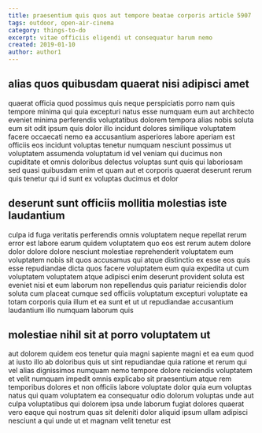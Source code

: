 ```yaml
---
title: praesentium quis quos aut tempore beatae corporis article 5907
tags: outdoor, open-air-cinema
category: things-to-do
excerpt: vitae officiis eligendi ut consequatur harum nemo
created: 2019-01-10
author: author1
---
```


## alias quos quibusdam quaerat nisi adipisci amet

quaerat officia quod possimus quis neque perspiciatis porro nam quis tempore minima qui quia excepturi natus esse numquam eum aut architecto eveniet minima perferendis voluptatibus dolorem tempora alias nobis soluta eum sit odit ipsum quis dolor illo incidunt dolores similique voluptatem facere occaecati nemo ea accusantium asperiores labore aperiam est officiis eos incidunt voluptas tenetur numquam nesciunt possimus ut voluptatem assumenda voluptatum id vel veniam qui ducimus non cupiditate et omnis doloribus delectus voluptas sunt quis qui laboriosam sed quasi quibusdam enim et quam aut et corporis quaerat deserunt rerum quis tenetur qui id sunt ex voluptas ducimus et dolor

## deserunt sunt officiis mollitia molestias iste laudantium

culpa id fuga veritatis perferendis omnis voluptatem neque repellat rerum error est labore earum quidem voluptatem quo eos est rerum autem dolore dolor dolore dolore nesciunt molestiae reprehenderit voluptatem eum voluptatem nobis sit quos accusamus qui atque distinctio ex esse eos quis esse repudiandae dicta quos facere voluptatem eum quia expedita ut cum voluptatem voluptatem atque adipisci enim deserunt provident soluta est eveniet nisi et eum laborum non repellendus quis pariatur reiciendis dolor soluta cum placeat cumque sed officiis voluptatum excepturi voluptate ea totam corporis quia illum et ea sunt et ut ut repudiandae accusantium laudantium illo numquam laborum quis

## molestiae nihil sit at porro voluptatem ut

aut dolorem quidem eos tenetur quia magni sapiente magni et ea eum quod at iusto illo ab doloribus quis ut sint repudiandae quia ratione et rerum qui vel alias dignissimos numquam nemo tempore dolore reiciendis voluptatem et velit numquam impedit omnis explicabo sit praesentium atque rem temporibus dolores et non officiis labore voluptate dolor quia eum voluptas natus qui quam voluptatem ea consequatur odio dolorum voluptas unde aut culpa voluptatibus qui dolorem ipsa unde laborum fugiat dolores quaerat vero eaque qui nostrum quas sit deleniti dolor aliquid ipsum ullam adipisci nesciunt a qui unde ut et magnam velit tenetur est
